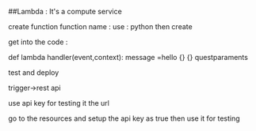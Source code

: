 ##Lambda :
It's a compute service



create function 
    function name :
    use : python 
    then create 

get into the code :

def lambda handler(event,context):
    message =hello {} {} questparaments 

test and deploy 

trigger->rest api 

use api key for testing it the url 

go to the resources and setup the api key as true then use it for testing 

